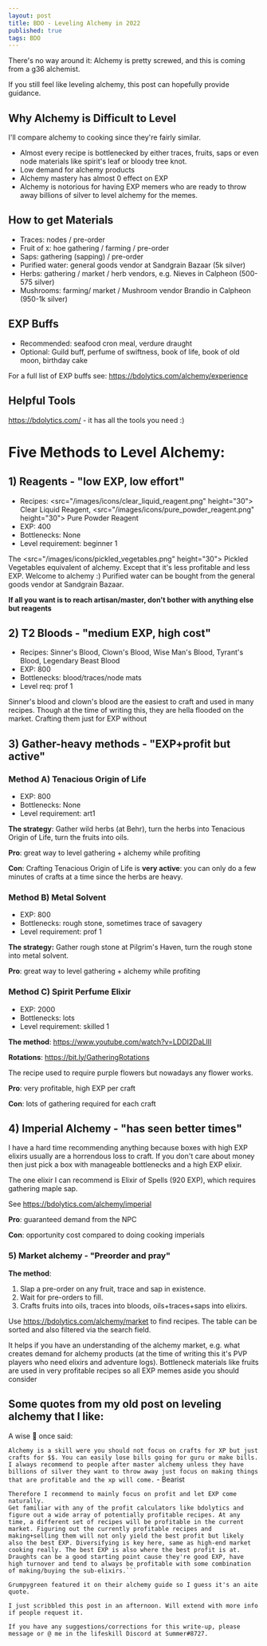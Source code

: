 ```yaml
---
layout: post
title: BDO - Leveling Alchemy in 2022
published: true
tags: BDO
---
```


There's no way around it: Alchemy is pretty screwed, and this is coming from a g36 alchemist.

If you still feel like leveling alchemy, this post can hopefully provide guidance.


## Why Alchemy is Difficult to Level
I'll compare alchemy to cooking since they're fairly similar.
- Almost every recipe is bottlenecked by either traces, fruits, saps or even node materials like spirit's leaf or bloody tree knot.
- Low demand for alchemy products
- Alchemy mastery has almost 0 effect on EXP
- Alchemy is notorious for having EXP memers who are ready to throw away billions of silver to level alchemy for the memes.

## How to get Materials
- Traces: nodes / pre-order
- Fruit of x: hoe gathering / farming / pre-order
- Saps: gathering (sapping) / pre-order
- Purified water: general goods vendor at Sandgrain Bazaar (5k silver)
- Herbs: gathering / market / herb vendors, e.g. Nieves in Calpheon (500-575 silver)
- Mushrooms: farming/ market / Mushroom vendor Brandio in Calpheon (950-1k silver)

## EXP Buffs
- Recommended: seafood cron meal, verdure draught
- Optional: Guild buff, perfume of swiftness, book of life, book of old moon, birthday cake

For a full list of EXP buffs see: <https://bdolytics.com/alchemy/experience>

## Helpful Tools
<https://bdolytics.com/> - it has all the tools you need :)


# Five Methods to Level Alchemy:


## 1) Reagents -  "low EXP, low effort"
- Recipes: <src="/images/icons/clear_liquid_reagent.png" height="30"> Clear Liquid Reagent, <src="/images/icons/pure_powder_reagent.png" height="30"> Pure Powder Reagent
- EXP: 400
- Bottlenecks: None
- Level requirement: beginner 1

The  <src="/images/icons/pickled_vegetables.png" height="30"> Pickled Vegetables equivalent of alchemy. Except that it's less profitable and less EXP. Welcome to alchemy :)
Purified water can be bought from the general goods vendor at Sandgrain Bazaar.

**If all you want is to reach artisan/master, don't bother with anything else but reagents**


## 2) T2 Bloods - "medium EXP, high cost"
- Recipes: Sinner's Blood, Clown's Blood, Wise Man's Blood, Tyrant's Blood,  Legendary Beast Blood
- EXP: 800 
- Bottlenecks: blood/traces/node mats
- Level req: prof 1

Sinner's blood and clown's blood are the easiest to craft and used in many recipes.
Though at the time of writing this, they are hella flooded on the market.
Crafting them just for EXP without


## 3) Gather-heavy methods - "EXP+profit but active"
### Method A) Tenacious Origin of Life
- EXP: 800 
- Bottlenecks: None 
- Level requirement: art1

**The strategy**: Gather wild herbs (at Behr), turn the herbs into Tenacious Origin of Life, turn the fruits into oils.

**Pro**: great way to level gathering + alchemy while profiting

**Con**: Crafting Tenacious Origin of Life is __very active__: you can only do a few minutes of crafts at a time since the herbs are heavy.

### Method B) Metal Solvent
- EXP: 800
- Bottlenecks: rough stone, sometimes trace of savagery
- Level requirement: prof 1

**The strategy:** Gather rough stone at Pilgrim's Haven, turn the rough stone into metal solvent.

**Pro**: great way to level gathering + alchemy while profiting

### Method C) Spirit Perfume Elixir
- EXP: 2000
- Bottlenecks: lots
- Level requirement: skilled 1

**The method**: <https://www.youtube.com/watch?v=LDDI2DaLlII>

**Rotations**: <https://bit.ly/GatheringRotations>

The recipe used to require purple flowers but nowadays any flower works.

**Pro**: very profitable, high EXP per craft

**Con**: lots of gathering required for each craft

## 4) Imperial Alchemy - "has seen better times"
I have a hard time recommending anything because boxes with high EXP elixirs usually are a horrendous loss to craft.
If you don't care about money then just pick a box with manageable bottlenecks and a high EXP elixir.

The one elixir I can recommend is Elixir of Spells (920 EXP), which requires gathering maple sap.

See <https://bdolytics.com/alchemy/imperial>

**Pro**: guaranteed demand from the NPC

**Con**: opportunity cost compared to doing cooking imperials

### 5) Market alchemy - "Preorder and pray"
**The method**:
1. Slap a pre-order on any fruit, trace and sap in existence.
2. Wait for pre-orders to fill.
3. Crafts fruits into oils, traces into bloods, oils+traces+saps into elixirs.

Use <https://bdolytics.com/alchemy/market> to find recipes.
The table can be sorted and also filtered via the search field.

It helps if you have an understanding of the alchemy market, e.g. what creates demand for alchemy products (at the time of writing this it's PVP players who need elixirs and adventure logs).
Bottleneck materials like fruits are used in very profitable recipes so all EXP memes aside you should consider


## Some quotes from my old post on leveling alchemy that I like:
A wise :bear: once said:

`Alchemy is a skill were you should not focus on crafts for XP but just crafts for $$. You can easily lose bills going for guru or make bills. I always recommend to people after master alchemy unless they have billions of silver they want to throw away just focus on making things that are profitable and the xp will come.` - Bearist

```In alchemy, there's always a trade-off between EXP, profit and effort to make a recipe. Unlike cooking, there's no single recipe that can be spammed out for good EXP without either throwing away money or running into bottlenecks. That's just the current state of alchemy. Is spamming reagents to guru possible? Jup. Is it fast or efficient? Hell no.
Therefore I recommend to mainly focus on profit and let EXP come naturally.
Get familiar with any of the profit calculators like bdolytics and figure out a wide array of potentially profitable recipes. At any time, a different set of recipes will be profitable in the current market. Figuring out the currently profitable recipes and making+selling them will not only yield the best profit but likely also the best EXP. Diversifying is key here, same as high-end market cooking really. The best EXP is also where the best profit is at. Draughts can be a good starting point cause they're good EXP, have high turnover and tend to always be profitable with some combination of making/buying the sub-elixirs.```

Grumpygreen featured it on their alchemy guide so I guess it's an aite quote.

I just scribbled this post in an afternoon. Will extend with more info if people request it.

If you have any suggestions/corrections for this write-up, please message or @ me in the lifeskill Discord at Summer#8727.
